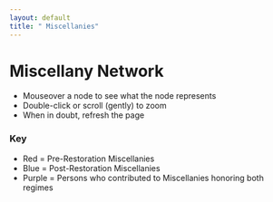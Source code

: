 ```yaml
---
layout: default
title: " Miscellanies"
---
```


# Miscellany Network
- Mouseover a node to see what the node represents
- Double-click or scroll (gently) to zoom
- When in doubt, refresh the page

### Key
- Red = Pre-Restoration Miscellanies
- Blue = Post-Restoration Miscellanies
- Purple = Persons who contributed to Miscellanies honoring both regimes

<script src="http://d3js.org/d3.v3.min.js"></script>
<script>

var width = 600,
    height = 600;

var color = d3.scale.category20();

var size = d3.scale.linear()
	  .domain([0,10])
      .range([5,15]);

var force = d3.layout.force()
    .charge(-120)
    .linkDistance(70)
    .size([width, height]);

var svg = d3.select("div#network").append("svg")
    .attr("width", width)
    .attr("height", height)
	.attr("pointer-events", "all")
	.call(d3.behavior.zoom().on("zoom", redraw));

var vis = svg
.append("svg:g");

function redraw() {
	vis.attr("transform",
	"translate(" + d3.event.translate + ")"
	+ " scale(" + d3.event.scale + ")");
	}

d3.json("miscellany_network.json", function(error, graph) {
  force
      .nodes(graph.nodes)
      .links(graph.links)
      .start();

//	var borderPath = svg.append("rect")
//		  .attr("x", 0)
//		  .attr("y", 0)
//		  .attr("height", height)
//		  .attr("width", width)
//		  .style("stroke", "#000000")
//		  .style("fill", "none")
//		  .style("stroke-width", "1px");

  var link = vis.selectAll(".link")
      .data(graph.links)
    .enter().append("line")
      .attr("class", "link")
      .style("stroke-width", function(d) { return Math.sqrt(d.value); });

  var node = vis.selectAll(".node")
      .data(graph.nodes)
      .enter().append("circle")
      .attr("class", "node")
//      .attr("r", function(d){ if (d.group==1 || d.group==2) {return size(d.weight);} else {return 5;};})
      .attr("r", function(d) { if (d.group >2) {return size(d.weight);} else {return 20;};})
//      .attr("r", 5)
      .style("fill", function(d) {if (d.group==1) {return "red"; } else if (d.group==2) {return "blue"; } else if (d.group==3 || d.group==5) { return "#999"; } else {return "purple";};})
      .call(force.drag);

  node.append("title")
      .text(function(d) { return d.name; });
      
       // http://stackoverflow.com/a/19125306
		  // On node hover, examine the links to see if their
		  // source or target properties match the hovered node.
		  node.on('mouseover', function(d) {
		    link.style('stroke', function(l) {
		      if (d === l.source || d === l.target)
		        return "#0000FF";
		      else
		        return "#fff";
		      });
		  });

		  // Set the stroke width back to normal when mouse leaves the node.
		  node.on('mouseout', function() {
		    link.style('stroke', "#999");
		  });

  
  force.on("tick", function() {
    link.attr("x1", function(d) { return d.source.x; })
        .attr("y1", function(d) { return d.source.y; })
        .attr("x2", function(d) { return d.target.x; })
        .attr("y2", function(d) { return d.target.y; });

    node.attr("cx", function(d) { return d.x; })
        .attr("cy", function(d) { return d.y; });
    
  });
});

</script>

<div id="network"></div>
